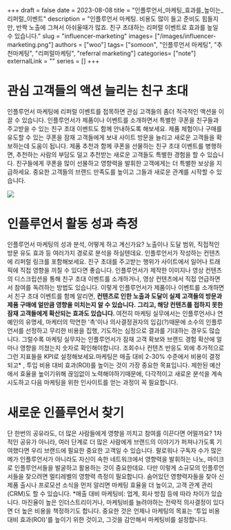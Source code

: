 +++ 
draft = false
date = 2023-08-08
title = "인플루언서_마케팅_효과를_높이는_리퍼럴_이벤트"
description = "인플루언서 마케팅. 비용도 많이 들고 준비도 힘들지만, 반짝 노출에 그쳐서 아쉬울때가 많죠. 친구 초대하는 리퍼럴 이벤트로 효과를 높일 수 있습니다."
slug = "influencer-marketing"
images= ["/images/influencer-marketing.png"]
authors = ["woo"]
tags= ["somoon", "인플루언서 마케팅", "추천마케팅", "리퍼럴마케팅", "referral marketing"]
categories= ["note"]
externalLink = ""
series = []
+++

# 관심 고객들의 액션 늘리는 친구 초대
인플루언서 마케팅에 리퍼럴 이벤트를 접목하면 관심 고객들의 좀더 적극적인 액션을 이끌 수 있습니다. 인플루언서가 제품이나 이벤트를 소개하면서 특별한 쿠폰을 친구들과 주고받을 수 있는 친구 초대 이벤트도 함께 안내하도록 해보세요. 제품 체험이나 구매를 유도할 수 있는 쿠폰을 잠재 고객들에게 보내 사이트 방문을 늘리고 새로운 고객들을 확보하는데 도움이 됩니다. 제품 추천과 함께 쿠폰을 선물하는 친구 초대 이벤트를 병행하면, 추천하는 사람의 부담도 덜고 추천받는 새로운 고객들도 특별한 경험을 할 수 있습니다. 친구들에게 쿠폰을 많이 선물하고 영향력을 발휘한 고객에게는 더 특별한 보상을 지급하세요. 중요한 고객들의 브랜드 만족도를 높이고 그들과 새로운 관계를 시작할 수 있습니다.

![](/images/influencer-marketing.png)

# 인플루언서 활동 성과 측정
인플루언서 마케팅의 성과 분석, 어떻게 하고 계신가요? 노출이나 도달 범위, 직접적인 방문 유도 효과 등 여러가지 경로로 분석을 하실텐데요. 인플루언서가 작성하는 컨텐츠에 리퍼럴 링크를 포함해보세요. 친구 초대를 주고받는 행위가 사이트에서 일어나 트래픽에 직접 영향을 끼칠 수 있다면 좋습니다. 인플루언서가 제작한 이미지나 영상 컨텐츠의 디스크립션을 통해 친구 초대 이벤트를 소개하거나, 영상 컨텐츠에서 직접 언급하면서 참여를 독려하는 방법도 있습니다. 이렇게 인플루언서가 제품이나 이벤트를 소개하면서 친구 초대 이벤트를 함께 알리면, <strong>컨텐츠로 인한 노출과 도달이 실제 고객들의 방문과 제품 구매에 얼만큼 영향을 미치는지 알 수 있습니다.</strong> <strong>그리고, 해당 컨텐츠를 접하지 못한 잠재 고객들에게 확산되는 효과도 있습니다. </strong> 여전히 마케팅 실무에서는 인플루언서나 연예인의 유명세, 마케터의 막연한 '촉'이나 의사결정권자의 입김(?)때문에 소수의 인플루언서를 선정하고 무리한 비용을 집행, 기도하는 심정으로 결과를 기대하는 경우도 많습니다. 그럴수록 마케팅 실무자는 인플루언서가 잠재 고객 확보와 브랜드 경험 확산에 얼마나 영향을 끼쳤는지 숫자로 확인해야합니다. 조회수나 컨텐츠 반응도 외에 추가적으로 그런 지표들을 KPI로 설정해보세요.마케팅은 매출 대비 2-30% 수준에서 비용이 결정되고* , 투입 비용 대비 효과(ROI)를 높이는 것이 가장 중요한 목표입니다. 제한된 예산에서 효율을 높이기위해 끊임없이 노력해야하기때문에, 다각적이고 새로운 분석을 계속 시도하고 다음 마케팅을 위한 인사이트를 얻는 과정이 꼭 필요합니다.

# 새로운 인플루언서 찾기
단 한번의 공유라도, 더 많은 사람들에게 영향을 끼치고 참여를 이끈다면 어떨까요? 1차적인 공유가 아니라, 여러 단계로 더 많은 사람에게 브랜드의 이야기가 퍼져나가도록 기여했다면 우리 브랜드에 필요한 중요한 고객일 수 있습니다. 팔로워나 구독자 수가 많은 메가 인플루언서가 아니라도 자신이 속한 네트워크에서 영향력을 발휘하는 나노, 마이크로 인플루언서들을 발굴하고 활용하는 것이 중요한데요. 다만 이렇게 소규모의 인플루언서들을 찾으려면 멀티레벨의 영향력 측정이 필요합니다. 숨어있던 영향력자들을 찾아 신제품 출시나 프로모션 소식을 먼저 알리면 마케팅 효율을 더 높이고, 고객 관계 관리(CRM)도 할 수 있습니다. *매출 대비 마케팅비: 업계, 회사 방침 등에 따라 차이가 있습니다. 마진율이 높은 인더스트리이거나, 마케팅비를 늘려야하는 전략적 의사결정이 있다면 더 높은 비용을 책정하기도 합니다. 중요한 것은 언제나 마케팅의 목표는 '투입 비용 대비 효과(ROI)'를 높이기 위한 것이고, 그것을 감안해서 마케팅비를 설정합니다.

<!-- <p><a href="https://somoon.io" rel="noreferrer">Somoon</a>은 쉽고 간단하게 친구 초대 이벤트를 만들고 플러그인 형태로 사이트에 설치, 운영하는 리퍼럴 마케팅 솔루션입니다. <a href="https://somoon.io" rel="noreferrer">소문(Somoon)</a>의 친구 초대 이벤트를 인플루언서 마케팅에 활용해서 인플루언서 별 입소문 효과를 측정하고 잠재 고객을 획득하세요. 참여한 고객 별 입소문 네트워크를 측정하면 숨어있는 인플루언서들도 발견할 수 있습니다. </p><div class="kg-card kg-button-card kg-align-left"><a href="https://tally.so#tally-open=waex9Z&amp;tally-layout=modal&amp;tally-emoji-text=📩&amp;tally-emoji-animation=wave" class="kg-btn kg-btn-accent">문의 남기기</a></div><p></p> -->